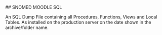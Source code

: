 ## SNOMED MOODLE SQL

An SQL Dump File containing all Procedures, Functions, Views and Local Tables.
As installed on the production server on the date shown in the archive/folder name.
